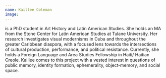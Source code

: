 ```yaml
---
name: Kaillee Coleman
image: 
---
```

is a PhD student in Art History and Latin
American Studies. She holds an MA from the Stone Center for Latin American Studies
at Tulane University. Her research investigates visual modernisms in Cuba and
throughout the greater Caribbean diaspora, with a focused lens towards the
intersections of cultural production, performance, and political resistance. Currently, she
holds a Foreign Language and Area Studies Fellowship in Haiti/ Haitian Creole. Kaillee
comes to this project with a vested interest in questions of public memory, identity
formation, ephemerality, object-memory, and social space.